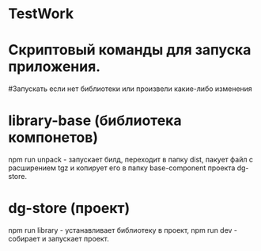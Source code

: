 # TestWork
# Скриптовый команды для запуска приложения. 

#Запускать если нет библиотеки или произвели какие-либо изменения
# library-base (библиотека компонетов)
npm run unpack - запускает билд, переходит в папку dist, пакует файл с расширением tgz 
                 и копирует его в папку base-component проекта dg-store.
                 
# dg-store (проект)
npm run library - устанавливает библиотеку в проект,
npm run dev - собирает и запускает проект.
